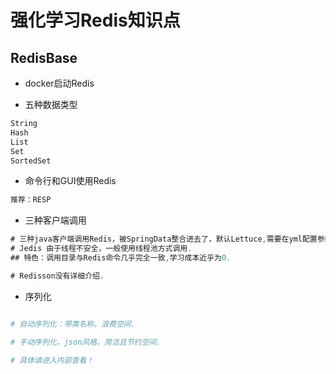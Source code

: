 # 强化学习Redis知识点

## RedisBase

- docker启动Redis

- 五种数据类型

```bash
String
Hash
List
Set
SortedSet
```

- 命令行和GUI使用Redis

```bash
推荐：RESP
```

- 三种客户端调用

```java
# 三种java客户端调用Redis，被SpringData整合进去了，默认Lettuce,需要在yml配置参数.
# Jedis 由于线程不安全，一般使用线程池方式调用.
## 特色：调用目录与Redis命令几乎完全一致,学习成本近乎为0.

# Redisson没有详细介绍.
```

- 序列化

```bash

# 自动序列化：带类名称。浪费空间.

# 手动序列化，json风格，简洁且节约空间.

# 具体请进入内部查看！
```

